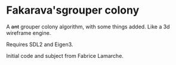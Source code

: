 # Fakarava'sgrouper colony

A ~~ant~~ grouper colony algorithm, with some things added.
Like a 3d wireframe engine.

Requires SDL2 and Eigen3.


Initial code and subject from Fabrice Lamarche.